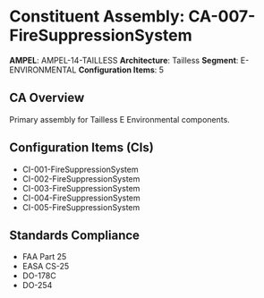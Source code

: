 # Constituent Assembly: CA-007-FireSuppressionSystem

**AMPEL**: AMPEL-14-TAILLESS
**Architecture**: Tailless
**Segment**: E-ENVIRONMENTAL
**Configuration Items**: 5

## CA Overview
Primary assembly for Tailless E Environmental components.

## Configuration Items (CIs)
- CI-001-FireSuppressionSystem
- CI-002-FireSuppressionSystem
- CI-003-FireSuppressionSystem
- CI-004-FireSuppressionSystem
- CI-005-FireSuppressionSystem

## Standards Compliance
- FAA Part 25
- EASA CS-25
- DO-178C
- DO-254
